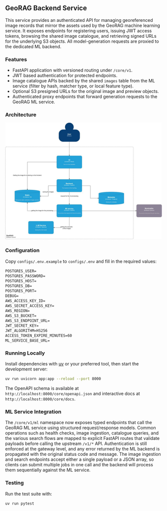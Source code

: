## GeoRAG Backend Service

This service provides an authenticated API for managing georeferenced image records that mirror the assets used by the GeoRAG machine learning service. It exposes endpoints for registering users, issuing JWT access tokens, browsing the shared image catalogue, and retrieving signed URLs for the underlying S3 objects. All model-generation requests are proxied to the dedicated ML backend.

### Features

- FastAPI application with versioned routing under `/core/v1`.
- JWT based authentication for protected endpoints.
- Image catalogue APIs backed by the shared `images` table from the ML service (filter by hash, matcher type, or local feature type).
- Optional S3 presigned URLs for the original image and preview objects.
- Authenticated proxy endpoints that forward generation requests to the GeoRAG ML service.

### Architecture
![C4](https://github.com/Hackathon-Hitchhiking/GeoRagBackend/blob/master/c4.jpg)

### Configuration

Copy `configs/.env.example` to `configs/.env` and fill in the required values:

```env
POSTGRES_USER=
POSTGRES_PASSWORD=
POSTGRES_HOST=
POSTGRES_DB=
POSTGRES_PORT=
DEBUG=
AWS_ACCESS_KEY_ID=
AWS_SECRET_ACCESS_KEY=
AWS_REGION=
AWS_S3_BUCKET=
AWS_S3_ENDPOINT_URL=
JWT_SECRET_KEY=
JWT_ALGORITHM=HS256
ACCESS_TOKEN_EXPIRE_MINUTES=60
ML_SERVICE_BASE_URL=
```

### Running Locally

Install dependencies with [uv](https://github.com/astral-sh/uv) or your preferred tool, then start the development server:

```bash
uv run uvicorn app:app --reload --port 8000
```

The OpenAPI schema is available at `http://localhost:8000/core/openapi.json` and interactive docs at `http://localhost:8000/core/docs`.

### ML Service Integration

The `/core/v1/ml` namespace now exposes typed endpoints that call the GeoRAG ML service using structured request/response models. Common operations such as health checks, image ingestion, catalogue queries, and the various search flows are mapped to explicit FastAPI routes that validate payloads before calling the upstream `/v1/*` API. Authentication is still enforced at the gateway level, and any error returned by the ML backend is propagated with the original status code and message. The image ingestion and search endpoints accept either a single payload or a JSON array, so clients can submit multiple jobs in one call and the backend will process them sequentially against the ML service.

### Testing

Run the test suite with:

```bash
uv run pytest
```
